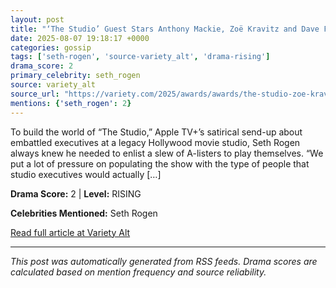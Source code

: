 ```yaml
---
layout: post
title: "‘The Studio’ Guest Stars Anthony Mackie, Zoë Kravitz and Dave Franco on Playing Twisted Versions of Themselves: ‘The Crazier You Get, the Better’"
date: 2025-08-07 19:18:17 +0000
categories: gossip
tags: ['seth-rogen', 'source-variety_alt', 'drama-rising']
drama_score: 2
primary_celebrity: seth_rogen
source: variety_alt
source_url: "https://variety.com/2025/awards/awards/the-studio-zoe-kravitz-anthony-mackie-playing-themselves-1236478853/"
mentions: {'seth_rogen': 2}
---
```


To build the world of “The Studio,” Apple TV+’s satirical send-up about embattled executives at a legacy Hollywood movie studio, Seth Rogen always knew he needed to enlist a slew of A-listers to play themselves. “We put a lot of pressure on populating the show with the type of people that studio executives would actually [&#8230;]

**Drama Score:** 2 | **Level:** RISING

**Celebrities Mentioned:** Seth Rogen

[Read full article at Variety Alt](https://variety.com/2025/awards/awards/the-studio-zoe-kravitz-anthony-mackie-playing-themselves-1236478853/)

---
*This post was automatically generated from RSS feeds. Drama scores are calculated based on mention frequency and source reliability.*
